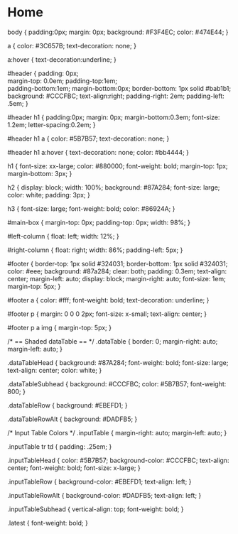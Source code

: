 Home
====
body {
	padding:0px;
	margin: 0px;
	background: #F3F4EC;
	color: #474E44;
}

a {
    color: #3C657B;
    text-decoration: none;
}

a:hover {
    text-decoration:underline;
}

#header {
    padding: 0px;   
    margin-top: 0.0em;
    padding-top:1em;    
    padding-bottom:1em;
    margin-bottom:0px;
    border-bottom: 1px solid #bab1b1;
    background: #CCCFBC;
    text-align:right;
    padding-right: 2em;
    padding-left: .5em;
}

#header h1 {
    padding:0px;
    margin: 0px;
    margin-bottom:0.3em;
    font-size: 1.2em;
    letter-spacing:0.2em;
}

#header h1 a {
    color: #5B7B57;
    text-decoration: none;
}

#header h1 a:hover {
    text-decoration: none;
    color: #bb4444;
}

h1 {
	font-size: xx-large;
	color: #880000;
	font-weight: bold;
	margin-top: 1px;
	margin-bottom: 3px;
}

h2 {
	display: block;
	width: 100%;
	background: #87A284;
	font-size: large;
	color: white;
	padding: 3px;
}

h3 {
	font-size: large;
	font-weight: bold;
	color: #86924A;
}

#main-box {
    margin-top: 0px;
    padding-top: 0px;
	 width: 98%;
}

#left-column {
    float: left;
    width: 12%;
}

#right-column {
    float: right;
    width: 86%;
    padding-left: 5px;
}

#footer {
    border-top: 1px solid #324031;
    border-bottom: 1px solid #324031;
    color: #eee;
    background: #87a284;
    clear: both;
    padding: 0.3em;
    text-align: center;
    margin-left: auto;
    display: block;
    margin-right: auto;
    font-size: 1em;
    margin-top: 5px;
}

#footer a {
    color: #fff;
    font-weight: bold;
    text-decoration: underline;
}

#footer p
{
	margin: 0 0 0 2px;
	font-size: x-small;
	text-align: center;
}

#footer p a img {
    margin-top: 5px;
}

/* == Shaded dataTable == */
.dataTable {
	border: 0;
	margin-right: auto;
	margin-left: auto;
}

.dataTableHead {
	background: #87A284;
	font-weight: bold;
	font-size: large;
	text-align: center;
   color: white;
}

.dataTableSubhead {
	background: #CCCFBC;
   color: #5B7B57;
	font-weight: 800;
}

.dataTableRow {
	background: #EBEFD1;
}

.dataTableRowAlt {
	background: #DADFB5;
}

/* Input Table Colors */
.inputTable
{
	margin-right: auto;
	margin-left: auto;
}

.inputTable tr td {
    padding: .25em;
}

.inputTableHead
{
    color: #5B7B57;
    background-color: #CCCFBC;
    text-align: center;
    font-weight: bold;
    font-size: x-large;
}

.inputTableRow {
    background-color: #EBEFD1;
    text-align: left;
}

.inputTableRowAlt {
    background-color: #DADFB5;
    text-align: left;
}

.inputTableSubhead
{
    vertical-align: top; 
    font-weight: bold;
}

.latest {
    font-weight: bold;
}
